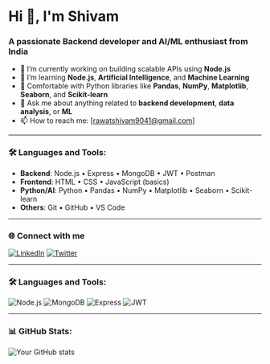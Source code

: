 # Hi 👋, I'm Shivam

### A passionate Backend developer and AI/ML enthusiast from India

- 🔭 I’m currently working on building scalable APIs using **Node.js**
- 🌱 I’m learning **Node.js**, **Artificial Intelligence**, and **Machine Learning**
- 🧠 Comfortable with Python libraries like **Pandas**, **NumPy**, **Matplotlib**, **Seaborn**, and **Scikit-learn**
- 💬 Ask me about anything related to **backend development**, **data analysis**, or **ML**
- 📫 How to reach me: [rawatshivam9041@gmail.com]

---

### 🛠️ Languages and Tools:
- **Backend**: Node.js • Express • MongoDB • JWT • Postman  
- **Frontend**: HTML • CSS • JavaScript (basics)
- **Python/AI**: Python • Pandas • NumPy • Matplotlib • Seaborn • Scikit-learn  
- **Others**: Git • GitHub • VS Code

---

### 🌐 Connect with me
[![LinkedIn](https://img.shields.io/badge/LinkedIn-blue?style=for-the-badge&logo=linkedin)]([https://linkedin.com/in/yourprofile](https://www.linkedin.com/in/shivam-rawat-4b2013233/))
[![Twitter](https://img.shields.io/badge/Twitter-black?style=for-the-badge&logo=twitter)](https://twitter.com/yourprofile)

---

### 🛠️ Languages and Tools:
![Node.js](https://img.shields.io/badge/-Node.js-black?style=flat-square&logo=node.js)
![MongoDB](https://img.shields.io/badge/-MongoDB-white?style=flat-square&logo=mongodb)
![Express](https://img.shields.io/badge/-Express-black?style=flat-square&logo=express)
![JWT](https://img.shields.io/badge/-JWT-blue?style=flat-square&logo=json-web-tokens)

---

### 📊 GitHub Stats:
![Your GitHub stats](https://github-readme-stats.vercel.app/api?username=yourusername&show_icons=true&theme=radical)
